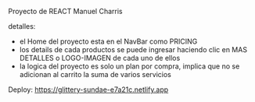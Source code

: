 Proyecto de REACT Manuel Charris 

detalles:
- el Home del proyecto esta en el NavBar como PRICING
- los details de cada productos se puede ingresar haciendo clic en MAS DETALLES o LOGO-IMAGEN de cada uno de ellos 
- la logica del proyecto es solo un plan por compra, implica que no se adicionan al carrito la suma de varios servicios 

Deploy: https://glittery-sundae-e7a21c.netlify.app